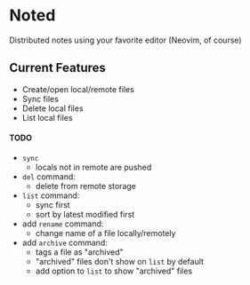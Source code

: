 # Noted

Distributed notes using your favorite editor (Neovim, of course)

## Current Features

- Create/open local/remote files
- Sync files
- Delete local files
- List local files

#### TODO

- `sync`
    - locals not in remote are pushed
- `del` command:
  - delete from remote storage
- `list` command:
    - sync first
    - sort by latest modified first
- add `rename` command:
  - change name of a file locally/remotely
- add `archive` command:
  - tags a file as "archived"
  - "archived" files don't show on `list` by default
  - add option to `list` to show "archived" files
